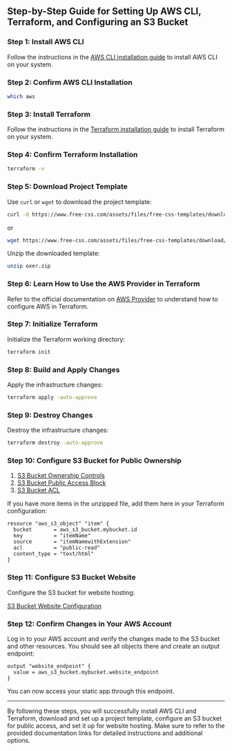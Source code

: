 ## Step-by-Step Guide for Setting Up AWS CLI, Terraform, and Configuring an S3 Bucket

### Step 1: Install AWS CLI

Follow the instructions in the [AWS CLI installation guide](https://docs.aws.amazon.com/cli/latest/userguide/getting-started-install.html) to install AWS CLI on your system.

### Step 2: Confirm AWS CLI Installation

```sh
which aws
```

### Step 3: Install Terraform

Follow the instructions in the [Terraform installation guide](https://developer.hashicorp.com/terraform/tutorials/aws-get-started/install-cli) to install Terraform on your system.

### Step 4: Confirm Terraform Installation

```sh
terraform -v
```

### Step 5: Download Project Template

Use `curl` or `wget` to download the project template:

```sh
curl -O https://www.free-css.com/assets/files/free-css-templates/download/page296/oxer.zip
```

or

```sh
wget https://www.free-css.com/assets/files/free-css-templates/download/page296/oxer.zip
```

Unzip the downloaded template:

```sh
unzip oxer.zip
```

### Step 6: Learn How to Use the AWS Provider in Terraform

Refer to the official documentation on [AWS Provider](https://registry.terraform.io/providers/hashicorp/aws/latest/docs#profile) to understand how to configure AWS in Terraform.

### Step 7: Initialize Terraform

Initialize the Terraform working directory:

```sh
terraform init
```

### Step 8: Build and Apply Changes

Apply the infrastructure changes:

```sh
terraform apply -auto-approve
```

### Step 9: Destroy Changes

Destroy the infrastructure changes:

```sh
terraform destroy -auto-approve
```

### Step 10: Configure S3 Bucket for Public Ownership

1. [S3 Bucket Ownership Controls](https://registry.terraform.io/providers/hashicorp/aws/latest/docs/resources/s3_bucket_ownership_controls)
2. [S3 Bucket Public Access Block](https://registry.terraform.io/providers/hashicorp/aws/latest/docs/resources/s3_bucket_public_access_block)
3. [S3 Bucket ACL](https://registry.terraform.io/providers/hashicorp/aws/latest/docs/resources/s3_bucket_acl)

If you have more items in the unzipped file, add them here in your Terraform configuration:

```hcl
resource "aws_s3_object" "item" {
  bucket       = aws_s3_bucket.mybucket.id
  key          = "itemName"
  source       = "itemNamewithExtension"
  acl          = "public-read"
  content_type = "text/html"
}
```

### Step 11: Configure S3 Bucket Website

Configure the S3 bucket for website hosting:

[S3 Bucket Website Configuration](https://registry.terraform.io/providers/hashicorp/aws/latest/docs/resources/s3_bucket_website_configuration)

### Step 12: Confirm Changes in Your AWS Account

Log in to your AWS account and verify the changes made to the S3 bucket and other resources. You should see all objects there and create an output endpoint:

```hcl
output "website_endpoint" {
  value = aws_s3_bucket.mybucket.website_endpoint
}
```

You can now access your static app through this endpoint.

---

By following these steps, you will successfully install AWS CLI and Terraform, download and set up a project template, configure an S3 bucket for public access, and set it up for website hosting. Make sure to refer to the provided documentation links for detailed instructions and additional options.
